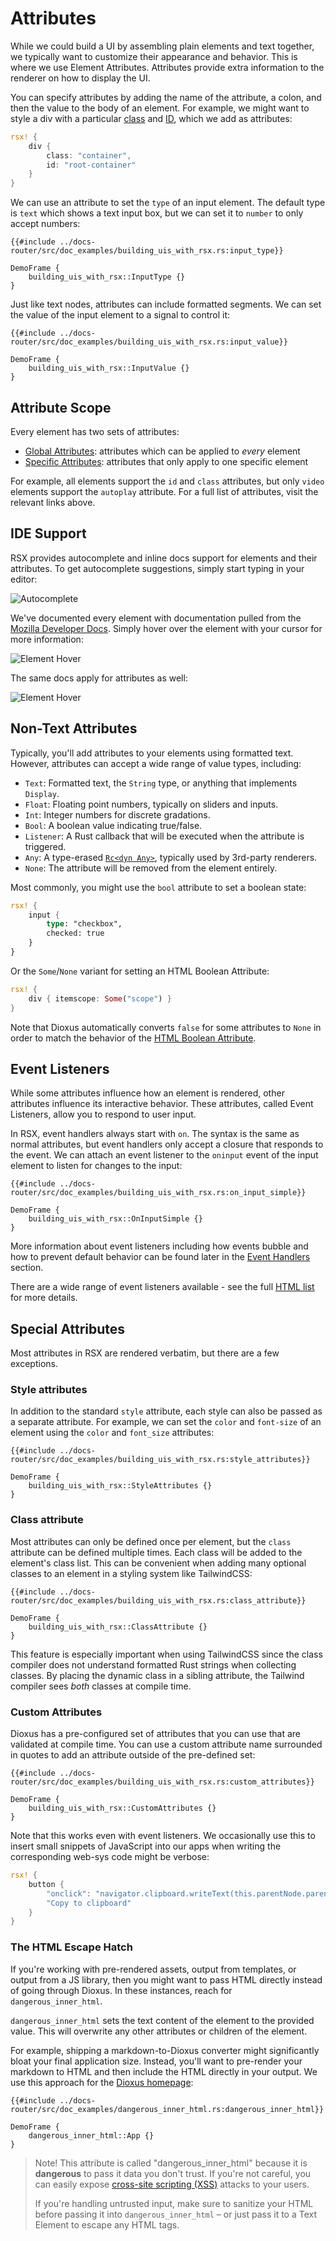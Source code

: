 
# Attributes

While we could build a UI by assembling plain elements and text together, we typically want to customize their appearance and behavior. This is where we use Element Attributes. Attributes provide extra information to the renderer on how to display the UI.

You can specify attributes by adding the name of the attribute, a colon, and then the value to the body of an element. For example, we might want to style a div with a particular [class](https://www.w3schools.com/html/html_classes.asp) and [ID](https://www.w3schools.com/html/html_id.asp), which we add as attributes:

```rust
rsx! {
    div {
        class: "container",
        id: "root-container"
    }
}
```

We can use an attribute to set the `type` of an input element. The default type is `text` which shows a text input box, but we can set it to `number` to only accept numbers:

```rust, no_run
{{#include ../docs-router/src/doc_examples/building_uis_with_rsx.rs:input_type}}
```

```inject-dioxus
DemoFrame {
    building_uis_with_rsx::InputType {}
}
```

Just like text nodes, attributes can include formatted segments. We can set the value of the input element to a signal to control it:

```rust, no_run
{{#include ../docs-router/src/doc_examples/building_uis_with_rsx.rs:input_value}}
```

```inject-dioxus
DemoFrame {
    building_uis_with_rsx::InputValue {}
}
```

## Attribute Scope

Every element has two sets of attributes:

- [Global Attributes](https://developer.mozilla.org/en-US/docs/Web/HTML/Reference/Global_attributes): attributes which can be applied to *every* element
- [Specific Attributes](https://developer.mozilla.org/en-US/docs/Web/HTML/Reference/Attributes): attributes that only apply to one specific element

For example, all elements support the `id` and `class` attributes, but only `video` elements support the `autoplay` attribute. For a full list of attributes, visit the relevant links above.

## IDE Support

RSX provides autocomplete and inline docs support for elements and their attributes. To get autocomplete suggestions, simply start typing in your editor:

![Autocomplete](/assets/07/ide_autocomplete.png)

We've documented every element with documentation pulled from the [Mozilla Developer Docs](https://developer.mozilla.org/en-US/docs/Web). Simply hover over the element with your cursor for more information:

![Element Hover](/assets/07/ide_hover.png)

The same docs apply for attributes as well:

![Element Hover](/assets/07/ide_listener.png)

## Non-Text Attributes

Typically, you'll add attributes to your elements using formatted text. However, attributes can accept a wide range of value types, including:

- `Text`: Formatted text, the `String` type, or anything that implements `Display`.
- `Float`: Floating point numbers, typically on sliders and inputs.
- `Int`: Integer numbers for discrete gradations.
- `Bool`: A boolean value indicating true/false.
- `Listener`: A Rust callback that will be executed when the attribute is triggered.
- `Any`: A type-erased [`Rc<dyn Any>`](https://doc.rust-lang.org/std/any/index.html), typically used by 3rd-party renderers.
- `None`: The attribute will be removed from the element entirely.

Most commonly, you might use the `bool` attribute to set a boolean state:

```rust
rsx! {
    input {
        type: "checkbox",
        checked: true
    }
}
```

Or the `Some`/`None` variant for setting an HTML Boolean Attribute:
```rust
rsx! {
    div { itemscope: Some("scope") }
}
```

Note that Dioxus automatically converts `false` for some attributes to `None` in order to match the behavior of the [HTML Boolean Attribute](https://developer.mozilla.org/en-US/docs/Glossary/Boolean/HTML).

## Event Listeners

While some attributes influence how an element is rendered, other attributes influence its interactive behavior. These attributes, called Event Listeners, allow you to respond to user input.

In RSX, event handlers always start with `on`. The syntax is the same as normal attributes, but event handlers only accept a closure that responds to the event. We can attach an event listener to the `oninput` event of the input element to listen for changes to the input:

```rust, no_run
{{#include ../docs-router/src/doc_examples/building_uis_with_rsx.rs:on_input_simple}}
```

```inject-dioxus
DemoFrame {
    building_uis_with_rsx::OnInputSimple {}
}
```

More information about event listeners including how events bubble and how to prevent default behavior can be found later in the [Event Handlers](../reactivity/event_handlers.md) section.

There are a wide range of event listeners available - see the full [HTML list](https://developer.mozilla.org/en-US/docs/Web/Events) for more details.

## Special Attributes

Most attributes in RSX are rendered verbatim, but there are a few exceptions.

### Style attributes

In addition to the standard `style` attribute, each style can also be passed as a separate attribute. For example, we can set the `color` and `font-size` of an element using the `color` and `font_size` attributes:

```rust, no_run
{{#include ../docs-router/src/doc_examples/building_uis_with_rsx.rs:style_attributes}}
```

```inject-dioxus
DemoFrame {
    building_uis_with_rsx::StyleAttributes {}
}
```

### Class attribute

Most attributes can only be defined once per element, but the `class` attribute can be defined multiple times. Each class will be added to the element's class list. This can be convenient when adding many optional classes to an element in a styling system like TailwindCSS:

```rust, no_run
{{#include ../docs-router/src/doc_examples/building_uis_with_rsx.rs:class_attribute}}
```

```inject-dioxus
DemoFrame {
    building_uis_with_rsx::ClassAttribute {}
}
```

This feature is especially important when using TailwindCSS since the class compiler does not understand formatted Rust strings when collecting classes. By placing the dynamic class in a sibling attribute, the Tailwind compiler sees *both* classes at compile time.

### Custom Attributes

Dioxus has a pre-configured set of attributes that you can use that are validated at compile time. You can use a custom attribute name surrounded in quotes to add an attribute outside of the pre-defined set:

```rust, no_run
{{#include ../docs-router/src/doc_examples/building_uis_with_rsx.rs:custom_attributes}}
```

```inject-dioxus
DemoFrame {
	building_uis_with_rsx::CustomAttributes {}
}
```

Note that this works even with event listeners. We occasionally use this to insert small snippets of JavaScript into our apps when writing the corresponding web-sys code might be verbose:

```rust
rsx! {
    button {
        "onclick": "navigator.clipboard.writeText(this.parentNode.parentNode.lastChild.innerText);",
        "Copy to clipboard"
    }
}
```

### The HTML Escape Hatch

If you're working with pre-rendered assets, output from templates, or output from a JS library, then you might want to pass HTML directly instead of going through Dioxus. In these instances, reach for `dangerous_inner_html`.

`dangerous_inner_html` sets the text content of the element to the provided value. This will overwrite any other attributes or children of the element.

For example, shipping a markdown-to-Dioxus converter might significantly bloat your final application size. Instead, you'll want to pre-render your markdown to HTML and then include the HTML directly in your output. We use this approach for the [Dioxus homepage](https://dioxuslabs.com):

```rust, no_run
{{#include ../docs-router/src/doc_examples/dangerous_inner_html.rs:dangerous_inner_html}}
```

```inject-dioxus
DemoFrame {
	dangerous_inner_html::App {}
}
```

> Note! This attribute is called "dangerous_inner_html" because it is **dangerous** to pass it data you don't trust. If you're not careful, you can easily expose [cross-site scripting (XSS)](https://en.wikipedia.org/wiki/Cross-site_scripting) attacks to your users.
>
> If you're handling untrusted input, make sure to sanitize your HTML before passing it into `dangerous_inner_html` – or just pass it to a Text Element to escape any HTML tags.
